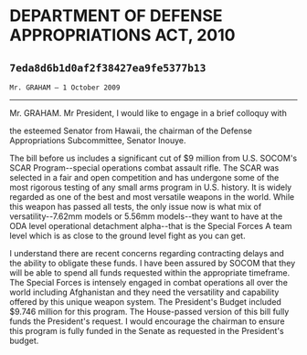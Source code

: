 # DEPARTMENT OF DEFENSE APPROPRIATIONS ACT, 2010
## `7eda8d6b1d0af2f38427ea9fe5377b13`
`Mr. GRAHAM — 1 October 2009`

---


Mr. GRAHAM. Mr President, I would like to engage in a brief colloquy 
with


the esteemed Senator from Hawaii, the chairman of the Defense 
Appropriations Subcommittee, Senator Inouye.

The bill before us includes a significant cut of $9 million from U.S. 
SOCOM's SCAR Program--special operations combat assault rifle. The SCAR 
was selected in a fair and open competition and has undergone some of 
the most rigorous testing of any small arms program in U.S. history. It 
is widely regarded as one of the best and most versatile weapons in the 
world. While this weapon has passed all tests, the only issue now is 
what mix of versatility--7.62mm models or 5.56mm models--they want to 
have at the ODA level operational detachment alpha--that is the Special 
Forces A team level which is as close to the ground level fight as you 
can get.

I understand there are recent concerns regarding contracting delays 
and the ability to obligate these funds. I have been assured by SOCOM 
that they will be able to spend all funds requested within the 
appropriate timeframe. The Special Forces is intensely engaged in 
combat operations all over the world including Afghanistan and they 
need the versatility and capability offered by this unique weapon 
system. The President's Budget included $9.746 million for this 
program. The House-passed version of this bill fully funds the 
President's request. I would encourage the chairman to ensure this 
program is fully funded in the Senate as requested in the President's 
budget.